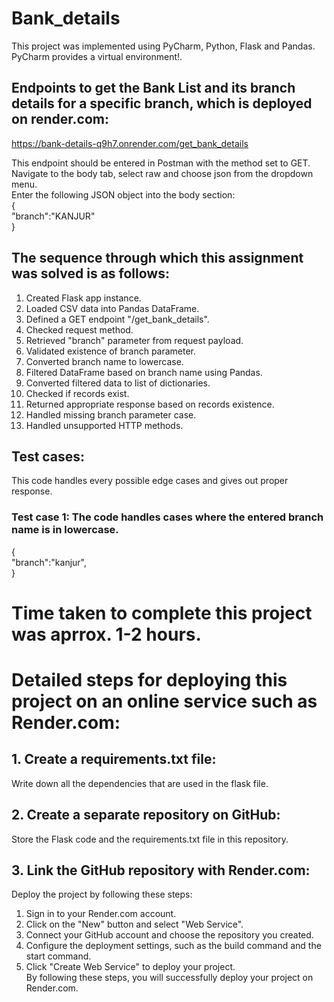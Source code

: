 # Bank_details
This project was implemented using PyCharm, Python, Flask and Pandas. PyCharm provides a virtual environment!.

## Endpoints to get the Bank List and its branch details for a specific branch, which is deployed on render.com:
https://bank-details-q9h7.onrender.com/get_bank_details

This endpoint should be entered in Postman with the method set to GET. Navigate to the body tab, select raw and choose json from the dropdown menu.<br>
Enter the following JSON object into the body section: <br/>
{<br/>
    "branch":"KANJUR"<br/>
}<br>

## The sequence through which this assignment was solved is as follows:
1. Created Flask app instance.
2. Loaded CSV data into Pandas DataFrame.
3. Defined a GET endpoint "/get_bank_details".
4. Checked request method.
5. Retrieved "branch" parameter from request payload.
6. Validated existence of branch parameter.
7. Converted branch name to lowercase.
8. Filtered DataFrame based on branch name using Pandas.
9. Converted filtered data to list of dictionaries.
10. Checked if records exist.
11. Returned appropriate response based on records existence.
12. Handled missing branch parameter case.
13. Handled unsupported HTTP methods.

## Test cases:
This code handles every possible edge cases and gives out proper response.
### Test case 1: The code handles cases where the entered branch name is in lowercase.
{<br/>
    "branch":"kanjur",<br/>
}<br>


# Time taken to complete this project was aprrox. 1-2 hours.

# Detailed steps for deploying this project on an online service such as Render.com:
## 1. Create a requirements.txt file:
Write down all the dependencies that are used in the flask file.

## 2. Create a separate repository on GitHub:
Store the Flask code and the requirements.txt file in this repository.

## 3. Link the GitHub repository with Render.com:
Deploy the project by following these steps:<br/>
1. Sign in to your Render.com account.
2. Click on the "New" button and select "Web Service".
3. Connect your GitHub account and choose the repository you created.
4. Configure the deployment settings, such as the build command and the start command.
5. Click "Create Web Service" to deploy your project.<br/>
By following these steps, you will successfully deploy your project on Render.com.




